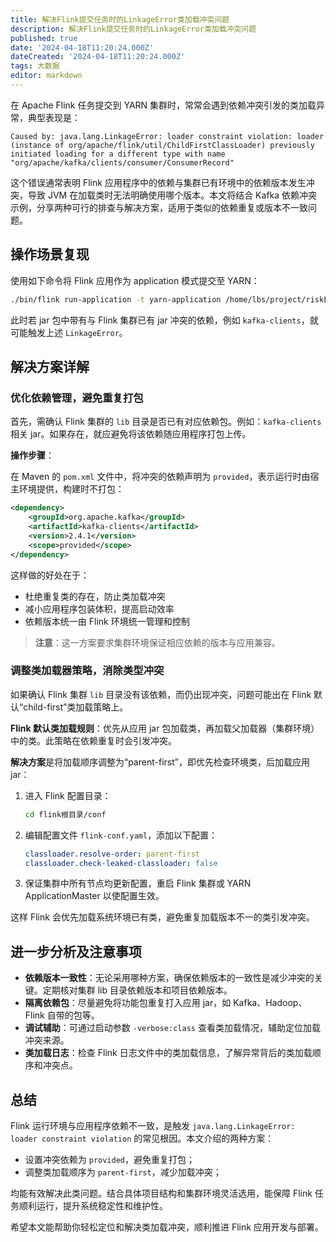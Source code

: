 ```yaml
---
title: 解决Flink提交任务时的LinkageError类加载冲突问题
description: 解决Flink提交任务时的LinkageError类加载冲突问题
published: true
date: '2024-04-18T11:20:24.000Z'
dateCreated: '2024-04-18T11:20:24.000Z'
tags: 大数据
editor: markdown
---
```


在 Apache Flink 任务提交到 YARN 集群时，常常会遇到依赖冲突引发的类加载异常，典型表现是：

```
Caused by: java.lang.LinkageError: loader constraint violation: loader (instance of org/apache/flink/util/ChildFirstClassLoader) previously initiated loading for a different type with name "org/apache/kafka/clients/consumer/ConsumerRecord"
```

这个错误通常表明 Flink 应用程序中的依赖与集群已有环境中的依赖版本发生冲突，导致 JVM 在加载类时无法明确使用哪个版本。本文将结合 Kafka 依赖冲突示例，分享两种可行的排查与解决方案，适用于类似的依赖重复或版本不一致问题。

<!-- more -->

## 操作场景复现

使用如下命令将 Flink 应用作为 application 模式提交至 YARN：

```bash
./bin/flink run-application -t yarn-application /home/lbs/project/riskEngine/riskEngine.jar
```

此时若 jar 包中带有与 Flink 集群已有 jar 冲突的依赖，例如 `kafka-clients`，就可能触发上述 `LinkageError`。

## 解决方案详解

### 优化依赖管理，避免重复打包

首先，需确认 Flink 集群的 `lib` 目录是否已有对应依赖包。例如：`kafka-clients` 相关 jar。如果存在，就应避免将该依赖随应用程序打包上传。

**操作步骤**：

在 Maven 的 `pom.xml` 文件中，将冲突的依赖声明为 `provided`，表示运行时由宿主环境提供，构建时不打包：

```xml
<dependency>
    <groupId>org.apache.kafka</groupId>
    <artifactId>kafka-clients</artifactId>
    <version>2.4.1</version>
    <scope>provided</scope>
</dependency>
```

这样做的好处在于：

- 杜绝重复类的存在，防止类加载冲突
- 减小应用程序包装体积，提高启动效率
- 依赖版本统一由 Flink 环境统一管理和控制

> **注意**：这一方案要求集群环境保证相应依赖的版本与应用兼容。

### 调整类加载器策略，消除类型冲突

如果确认 Flink 集群 `lib` 目录没有该依赖，而仍出现冲突，问题可能出在 Flink 默认“child-first”类加载策略上。

**Flink 默认类加载规则**：优先从应用 jar 包加载类，再加载父加载器（集群环境）中的类。此策略在依赖重复时会引发冲突。

**解决方案**是将加载顺序调整为“parent-first”，即优先检查环境类，后加载应用 jar：

1. 进入 Flink 配置目录：

   ```bash
   cd flink根目录/conf
   ```

2. 编辑配置文件 `flink-conf.yaml`，添加以下配置：

   ```yaml
   classloader.resolve-order: parent-first
   classloader.check-leaked-classloader: false
   ```

3. 保证集群中所有节点均更新配置，重启 Flink 集群或 YARN ApplicationMaster 以使配置生效。

这样 Flink 会优先加载系统环境已有类，避免重复加载版本不一的类引发冲突。

## 进一步分析及注意事项

- **依赖版本一致性**：无论采用哪种方案，确保依赖版本的一致性是减少冲突的关键。定期核对集群 lib 目录依赖版本和项目依赖版本。
- **隔离依赖包**：尽量避免将功能包重复打入应用 jar，如 Kafka、Hadoop、Flink 自带的包等。
- **调试辅助**：可通过启动参数 `-verbose:class` 查看类加载情况，辅助定位加载冲突来源。
- **类加载日志**：检查 Flink 日志文件中的类加载信息，了解异常背后的类加载顺序和冲突点。

## 总结

Flink 运行环境与应用程序依赖不一致，是触发 `java.lang.LinkageError: loader constraint violation` 的常见根因。本文介绍的两种方案：

- 设置冲突依赖为 `provided`，避免重复打包；
- 调整类加载顺序为 `parent-first`，减少加载冲突；

均能有效解决此类问题。结合具体项目结构和集群环境灵活选用，能保障 Flink 任务顺利运行，提升系统稳定性和维护性。

希望本文能帮助你轻松定位和解决类加载冲突，顺利推进 Flink 应用开发与部署。